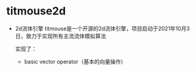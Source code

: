 # titmouse2d
- 2d流体引擎
  titmouse是一个开源的2d流体引擎，项目启动于2021年10月3日，致力于实现所有主流流体模拟算法


  实现了：

  - basic vector operator（基本的向量操作）

